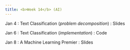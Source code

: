 ```yaml
---
title: <b>Week 14</b> (AI)
---
```


Jan 4
: Text Classification (<i>problem decomposition</i>)
    : Slides

Jan 6
: Text Classification (<i>implementation</i>)
    : Code

Jan 8
: A Machine Learning Premier
    : Slides
